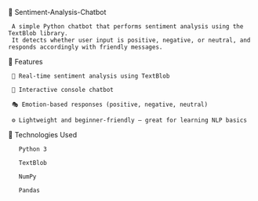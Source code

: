 💬 Sentiment-Analysis-Chatbot

     A simple Python chatbot that performs sentiment analysis using the TextBlob library.
     It detects whether user input is positive, negative, or neutral, and responds accordingly with friendly messages.



🚀 Features

     🧠 Real-time sentiment analysis using TextBlob

     💬 Interactive console chatbot

     🎭 Emotion-based responses (positive, negative, neutral)

     ⚙️ Lightweight and beginner-friendly — great for learning NLP basics



  🧰 Technologies Used

       Python 3

       TextBlob

       NumPy

       Pandas
